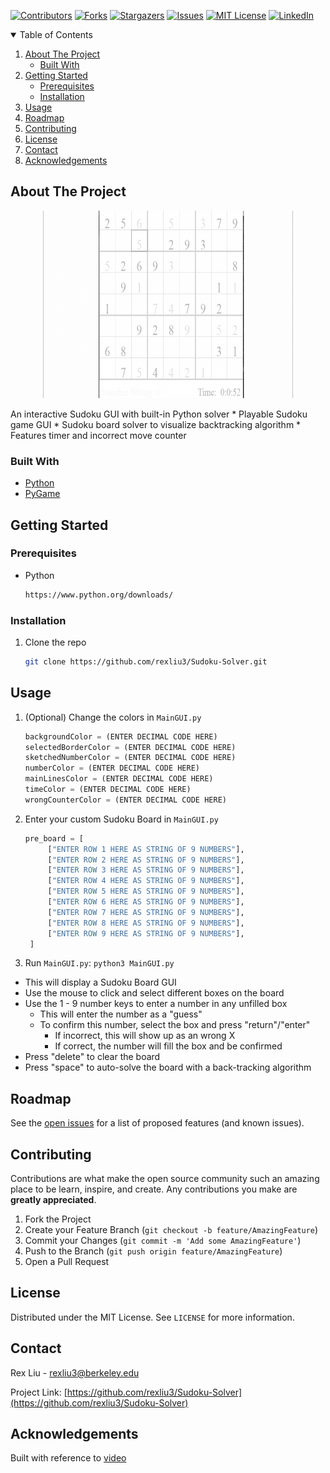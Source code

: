[![Contributors][contributors-shield]][contributors-url]
[![Forks][forks-shield]][forks-url]
[![Stargazers][stars-shield]][stars-url]
[![Issues][issues-shield]][issues-url]
[![MIT License][license-shield]][license-url]
[![LinkedIn][linkedin-shield]][linkedin-url]

<!-- TABLE OF CONTENTS -->
<details open="open">
  <summary>Table of Contents</summary>
  <ol>
    <li>
      <a href="#about-the-project">About The Project</a>
      <ul>
        <li><a href="#built-with">Built With</a></li>
      </ul>
    </li>
    <li>
      <a href="#getting-started">Getting Started</a>
      <ul>
        <li><a href="#prerequisites">Prerequisites</a></li>
        <li><a href="#installation">Installation</a></li>
      </ul>
    </li>
    <li><a href="#usage">Usage</a></li>
    <li><a href="#roadmap">Roadmap</a></li>
    <li><a href="#contributing">Contributing</a></li>
    <li><a href="#license">License</a></li>
    <li><a href="#contact">Contact</a></li>
    <li><a href="#acknowledgements">Acknowledgements</a></li>
  </ol>
</details>


<!-- ABOUT THE PROJECT -->
## About The Project
<p align="center">
  <img width="400" height="300" src="images/screenshot.png">
</p>
An interactive Sudoku GUI with built-in Python solver
* Playable Sudoku game GUI
* Sudoku board solver to visualize backtracking algorithm
* Features timer and incorrect move counter

### Built With
* [Python](https://www.python.org/)
* [PyGame](https://www.pygame.org/)


## Getting Started
### Prerequisites
* Python
  ```sh
  https://www.python.org/downloads/
  ```

### Installation
1. Clone the repo
   ```sh
   git clone https://github.com/rexliu3/Sudoku-Solver.git
   ```


<!-- USAGE EXAMPLES -->
## Usage
1. (Optional) Change the colors in ```MainGUI.py```
   ```py
   backgroundColor = (ENTER DECIMAL CODE HERE)
   selectedBorderColor = (ENTER DECIMAL CODE HERE)
   sketchedNumberColor = (ENTER DECIMAL CODE HERE)
   numberColor = (ENTER DECIMAL CODE HERE)
   mainLinesColor = (ENTER DECIMAL CODE HERE)
   timeColor = (ENTER DECIMAL CODE HERE)
   wrongCounterColor = (ENTER DECIMAL CODE HERE)
   ```
2. Enter your custom Sudoku Board in ```MainGUI.py```
   ```py
   pre_board = [
        ["ENTER ROW 1 HERE AS STRING OF 9 NUMBERS"],
        ["ENTER ROW 2 HERE AS STRING OF 9 NUMBERS"],
        ["ENTER ROW 3 HERE AS STRING OF 9 NUMBERS"],
        ["ENTER ROW 4 HERE AS STRING OF 9 NUMBERS"],
        ["ENTER ROW 5 HERE AS STRING OF 9 NUMBERS"],
        ["ENTER ROW 6 HERE AS STRING OF 9 NUMBERS"],
        ["ENTER ROW 7 HERE AS STRING OF 9 NUMBERS"],
        ["ENTER ROW 8 HERE AS STRING OF 9 NUMBERS"],
        ["ENTER ROW 9 HERE AS STRING OF 9 NUMBERS"],
    ]
    ```
3. Run `MainGUI.py`: ``` python3 MainGUI.py ```
* This will display a Sudoku Board GUI
* Use the mouse to click and select different boxes on the board
* Use the 1 - 9 number keys to enter a number in any unfilled box
  * This will enter the number as a "guess"
  * To confirm this number, select the box and press "return"/"enter"
    * If incorrect, this will show up as an wrong X
    * If correct, the number will fill the box and be confirmed
* Press "delete" to clear the board
* Press "space" to auto-solve the board with a back-tracking algorithm


<!-- ROADMAP -->
## Roadmap
See the [open issues](https://github.com/rexliu3/Sudoku-Solver/issues) for a list of proposed features (and known issues).


<!-- CONTRIBUTING -->
## Contributing
Contributions are what make the open source community such an amazing place to be learn, inspire, and create. Any contributions you make are **greatly appreciated**.

1. Fork the Project
2. Create your Feature Branch (`git checkout -b feature/AmazingFeature`)
3. Commit your Changes (`git commit -m 'Add some AmazingFeature'`)
4. Push to the Branch (`git push origin feature/AmazingFeature`)
5. Open a Pull Request


<!-- LICENSE -->
## License
Distributed under the MIT License. See `LICENSE` for more information.


<!-- CONTACT -->
## Contact
Rex Liu - rexliu3@berkeley.edu

Project Link: [https://github.com/rexliu3/Sudoku-Solver](https://github.com/rexliu3/Sudoku-Solver)


## Acknowledgements
Built with reference to [video](https://www.youtube.com/watch?v=eqUwSA0xI-s)


[contributors-shield]: https://img.shields.io/github/contributors/rexliu3/Sudoku-Solver?style=for-the-badge
[contributors-url]: https://github.com/rexliu3/Sudoku-Solver/graphs/contributors
[forks-shield]: https://img.shields.io/github/forks/rexliu3/Sudoku-Solver?style=for-the-badge
[forks-url]: https://github.com/rexliu3/Sudoku-Solver/network/members
[stars-shield]: https://img.shields.io/github/stars/rexliu3/Sudoku-Solver?style=for-the-badge
[stars-url]: https://github.com/rexliu3/Sudoku-Solver/stargazers
[issues-shield]: https://img.shields.io/github/issues/rexliu3/Sudoku-Solver?style=for-the-badge
[issues-url]: https://github.com/rexliu3/Sudoku-Solver/issues
[license-shield]: https://img.shields.io/github/license/othneildrew/Best-README-Template.svg?style=for-the-badge
[license-url]: https://github.com/rexliu3/Sudoku-Solver/blob/master/LICENSE.txt
[linkedin-shield]: https://img.shields.io/badge/-LinkedIn-black.svg?style=for-the-badge&logo=linkedin&colorB=555
[linkedin-url]: https://linkedin.com/in/rexliu3 
